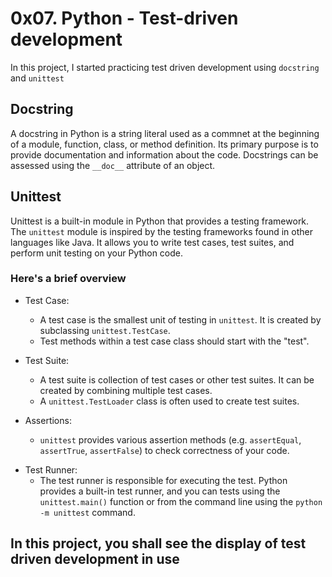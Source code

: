 # 0x07. Python - Test-driven development

In this project, I started practicing test driven development using `docstring` and `unittest`

## Docstring
A docstring in Python is a string literal used as a commnet at the beginning of a module, function, class, or method definition. Its primary purpose is to provide documentation and information about the code. Docstrings can be assessed using the `__doc__` attribute of an object.

## Unittest
Unittest is a built-in module in Python that provides a testing framework. The `unittest` module is inspired by the testing frameworks found in other languages like Java. It allows you to write test cases, test suites, and perform unit testing on your Python code.

### Here's a brief overview
- Test Case:
    - A test case is the smallest unit of testing in `unittest`. It is created by subclassing `unittest.TestCase`.
    - Test methods within a test case class should start with the "test".


- Test Suite:
    * A test suite is collection of test cases or other test suites. It can be created by combining multiple test cases.
    - A `unittest.TestLoader` class is often used to create test suites.

- Assertions:
    - `unittest` provides various assertion methods (e.g. `assertEqual`, `assertTrue`, `assertFalse`) to check correctness of your code.

* Test Runner:
    - The test runner is responsible for executing the test. Python provides a built-in test runner, and you can tests using the `unittest.main()` function or from the command line using the `python -m unittest` command.


## In this project, you shall see the display of test driven development in use